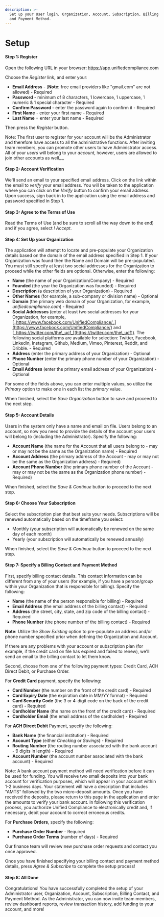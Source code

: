 ```yaml
---
description: >-
  Set up your User login, Organization, Account, Subscription, Billing Contact
  and Payment Method.
---
```


# Setup

#### Step 1:  Register

Open the following URL in your browser:  [https://](https://agpmdev.complianceascode.net/)app.unifiedcompliance.com

Choose the _Register_ link, and enter your:

* **Email Address** - (**Note**: free email providers like "gmail.com" are not allowed) - Required
* **Password** - minimum of 8 characters, 1 lowercase, 1 uppercase, 1 numeric & 1 special character - Required
* **Confirm Password**  - enter the password again to confirm it - Required
* **First Name**  - enter your first name - Required
* **Last Name**  = enter your last name - Required

Then press the _Register_ button.

Note: The first user to register for your account will be the Administrator and therefore have access to all the administrative functions. After inviting team members, you can promote other users to have Administrator access. All of your _users_ will belong to your _account_, however, users are allowed to join other accounts as well_._&#x20;

#### Step 2:  Account Verification

We'll send an email to your specified email address. Click on the link within the email to _verify_ your email address. You will be taken to the application where you can click on the _Verify_ button to confirm your email address.  Upon success, sign back in to the application using the email address and password specified in Step 1. &#x20;

#### Step 3:  Agree to the Terms of Use

Read the Terms of Use (and be sure to scroll all the way down to the end) and if you agree, select _I Accept_.

#### Step 4:  Set Up your Organization

The application will attempt to locate and pre-populate your Organization details based on the domain of the email address specified in Step 1. If your Organization was found then the Name and Domain will be pre-populated.  You must still specify at least two social addresses for the Organization to proceed while the other fields are optional.  Otherwise, enter the following:

* **Name** (the name of your Organization/Company) - Required
* **Founded** (the year the Organization was founded) - Required
* **Description** (a description of your Organization) - Required
* **Other Names** (for example, a sub-company or division name) - Optional
* **Domain** (the primary web domain of your Organization, for example, _unifiedcompliance.com_) - Required
* **Social Addresses** (enter at least two social addresses for your Organization, for example, [_https://www.facebook.com/UnifiedCompliance/_](https://www.facebook.com/UnifiedCompliance/) and [_https://twitter.com/the\_ucf_](https://twitter.com/the\_ucf)). The following social platforms are available for selection: Twitter, Facebook, LinkedIn, Instagram, Github, Medium, Vimeo, Pinterest, Reddit, and Dribble. - Required
* **Address** (enter the primary address of your Organization) - Optional
* **Phone Number** (enter the primary phone number of your Organization) - Optional
* **Email Address** (enter the primary email address of your Organization) - Optional

For some of the fields above, you can enter multiple values, so utilize the _Primary_ option to make one in each list the _primary_ value.&#x20;

When finished, select the _Save Organization_ button to save and proceed to the next step.

#### Step 5:  Account Details

Users in the system only have a name and email on file.  Users belong to an account, so now you need to provide the details of the account your users will belong to (including the Administrator). Specify the following:

* **Account Name** (the name for the Account that all users belong to - may or may not be the same as the Organization name) - Required
* **Account Address** (the primary address of the Account - may or may not be the same as the Organization address) - Required)
* **Account Phone Number** (the primary phone number of the Account - may or may not be the same as the Organization phone number) - Required)

When finished, select the _Save & Continue_ button to proceed to the next step.

#### Step 6:  Choose Your Subscription

Select the subscription plan that best suits your needs. Subscriptions will be renewed automatically based on the timeframe you select:

* Monthly (your subscription will automatically be renewed on the same day of each month)
* Yearly (your subscription will automatically be renewed annually)

When finished,  select the _Save & Continue_ button to proceed to the next step.

#### Step 7:  Specify a Billing Contact and Payment Method

First, specify billing contact details. This contact information can be different from any of your users (for example, if you have a person/group within your Organization that is responsible for billing). Specify the following:

* **Name** (the name of the person responsible for billing) - Required
* **Email Address** (the email address of the billing contact) - Required
* **Address** (the street, city, state, and zip code of the billing contact) - Required
* **Phone Number** (the phone number of the billing contact) - Required

**Note:**  Utilize the _Show Existing_ option to pre-populate an address and/or phone number specified prior when defining the Organization and Account.

If there are any problems with your account or subscription plan (for example, if the credit card on file has expired and failed to renew), we'll send an email to the billing contact to let them know.

Second, choose from one of the following payment types: Credit Card, ACH Direct Debit, or Purchase Order.

For **Credit Card** payment, specify the following:

* **Card Number** (the number on the front of the credit card) - Required
* **Card Expiry Date** (the expiration date in MM/YY format) - Required
* **Card Security Code** (the 3 or 4-digit code on the back of the credit card) - Required
* **Cardholder Name** (the name on the front of the credit card) - Required
* **Cardholder Email** (the email address of the cardholder) - Required

For **ACH Direct Debit** Payment, specify the following:

* **Bank Name** (the financial institution) - Required
* **Account Type** (either _Checking_ or _Savings_) - Required
* **Routing Number** (the routing number associated with the bank account - 9 digits in length) - Required
* **Account Number** (the account number associated with the bank account) - Required

Note: A bank account payment method will need verification before it can be used for funding. You will receive two small deposits into your bank account for verification purposes, which will appear in your account within 1-2 business days. Your statement will have a description that includes "AMTS" followed by the two micro-deposit amounts. Once you have received the deposits, please return to this page in the application and enter the amounts to verify your bank account. In following this verification process, you authorize Unified Compliance to electronically credit and, if necessary, debit your account to correct erroneous credits.

For **Purchase Orders**, specify the following:

* **Purchase Order Number** - Required
* **Purchase Order Terms** (number of days) - Required

Our finance team will review new purchase order requests and contact you once approved.

Once you have finished specifying your billing contact and payment method details, press _Agree & Subscribe_ to complete the setup process!

#### Step 8: All Done

Congratulations! You have successfully completed the setup of your Administrator user, Organization, Account, Subscription, Billing Contact, and Payment Method. As the Administrator, you can now invite team members, review dashboard reports, review transaction history, add funding to your account, and more!&#x20;
